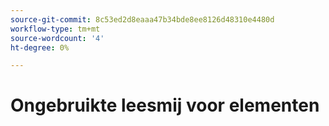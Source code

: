 ```yaml
---
source-git-commit: 8c53ed2d8eaaa47b34bde8ee8126d48310e4480d
workflow-type: tm+mt
source-wordcount: '4'
ht-degree: 0%

---
```

# Ongebruikte leesmij voor elementen
